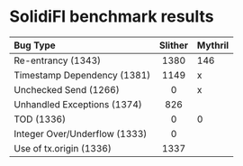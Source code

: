 # SolidiFI benchmark results


| Bug Type                      | Slither  | Mythril  |
| :---------------------------- | :------: | :------- |
| Re-entrancy (1343)            | 1380     | 146      |
| Timestamp Dependency (1381)   | 1149     | x        |
| Unchecked Send (1266)         | 0        | x        |
| Unhandled Exceptions (1374)   | 826      |          |
| TOD (1336)                    | 0        | 0        |
| Integer Over/Underflow (1333) | 0        |          |
| Use of tx.origin (1336)       | 1337     |          |


